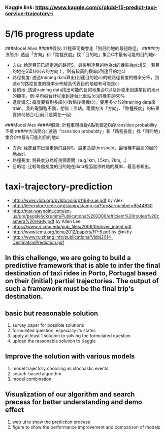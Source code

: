 ### Kaggle link: https://www.kaggle.com/c/pkdd-15-predict-taxi-service-trajectory-i


# 5/16 progress update
###Model Allen
#####假設: 計程車司機會走「到目的地的最短路徑」
#####方法簡介: 透過「方向」和「路程長度」找「目的地」集合C中最有可能的目的地ci
  - 方向: 給定目前已經走過的路徑S，最後到達目的地為ci的機率為p(ci|S)。若目的地在S延伸出去的方向上，則有較高的機率p到達目的地ci
  - 路程長度: 透過training data算出(到達目的地ci)的總路徑長度的機率分佈，到達ci的路程長度的機率分佈越高代表目的地越有可能是ci
  - 目的地: 透過training data找出可能的目的地集合C以及計程車到達某目的地ci的機率。例:平均每台計程車到達台北車站(ci)的機率是60%
  - 進度備忘: 緯度要看到多細(小數點後第幾位)。要用多少%的training data來train。我的電腦跑不動，想借工作站。兩個方法「方向」、「路程長度」的結果要如何結合(目前只是乘在一起)

###Model Alex
#####假設: 計程車司機從A點到鄰近B的transition probability不變
#####方法簡介: 透過「transition probablity」和「路程長度」找「目的地」集合C中最有可能的目的地ci
  - 方向: 給定目前已經走過的路徑S，設定長度threshold，最後機率最高的目的地為ci。
  - 路程長度: 將長度分為好幾個區間（e.g.1km, 1.5km, 2km,...)
  - 目的地: 比較每個長度的目的地在data裡面當作終點的機率，最高者輸出。
  
# taxi-trajectory-prediction
- http://www.vldb.org/pvldb/vol6/p1198-xue.pdf    by Alex
- http://ieeexplore.ieee.org/stamp/stamp.jsp?tp=&arnumber=6544830
- http://msr-waypoint.com/en-us/um/people/jckrumm/Publications%202006/efficient%20routes%20camera%20ready.pdf   by Allen Lee
- https://www.ri.cmu.edu/pub_files/2006/0/driver_intent.pdf
- http://www.icmu.org/icmu2012/papers/FP-5.pdf   by @nkfly
- http://www.ruizhang.info/publications/Vldbj2014-DestinationPrediction.pdf

## In this challenge, we are going to build a predictive framework that is able to infer the final destination of taxi rides in Porto, Portugal based on their (initial) partial trajectories. The output of such a framework must be the final trip's destination.

## basic but reasonable solution
1. survey paper for possible solutions
2. formulated question, especially its states
3. apply at least 1 solution to solving the formulated question
4. upload the reasonable solution to Kaggle

## Improve the solution with various models
1. model trajectory choosing as stochastic events
2. search-based algorithm
3. model combination

## Visualization of our algorithm and search precess for better understanding and demo effect
1. web ui to show the prediction process
2. figure to show the performance improvement and comparison of models

